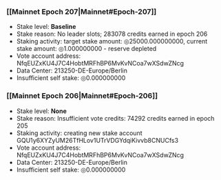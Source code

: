 ### [[Mainnet Epoch 207|Mainnet#Epoch-207]]
* Stake level: **Baseline**
* Stake reason: No leader slots; 283078 credits earned in epoch 206
* Staking activity: target stake amount: ◎25000.000000000, current stake amount: ◎1.000000000 - reserve depleted
* Vote account address: NfqEUZxKU4J7C4HobtMRFhBP6MvKvNCoa7wXSdwZNcg
* Data Center: 213250-DE-Europe/Berlin
* Insufficient self stake: ◎0.000000000
### [[Mainnet Epoch 206|Mainnet#Epoch-206]]
* Stake level: **None**
* Stake reason: Insufficient vote credits: 74292 credits earned in epoch 205
* Staking activity: creating new stake account GQU1y6XYZyUM26TfHLov1UTrVDGYdqiKivvb8CNUCfs3
* Vote account address: NfqEUZxKU4J7C4HobtMRFhBP6MvKvNCoa7wXSdwZNcg
* Data Center: 213250-DE-Europe/Berlin
* Insufficient self stake: ◎0.000000000